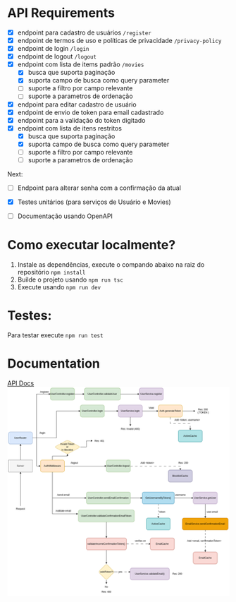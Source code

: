 # API Requirements
- [x] endpoint para cadastro de usuários `/register`
- [x] endpoint de termos de uso e políticas de privacidade `/privacy-policy`
- [x] endpoint de login `/login`
- [x] endpoint de logout `/logout`
- [x] endpoint com lista de items padrão `/movies`
    - [x] busca que suporta paginação
    - [x] suporta campo de busca como query parameter 
    - [ ] suporte a filtro por campo relevante
    - [ ] suporte a parametros de ordenação
- [x] endpoint para editar cadastro de usuário
- [x] endpoint de envio de token para email cadastrado
- [x] endpoint para a validação do token digitado
- [x] endpoint com lista de itens restritos
    - [x] busca que suporta paginação
    - [x] suporta campo de busca como query parameter 
    - [ ] suporte a filtro por campo relevante
    - [ ] suporte a parametros de ordenação

Next:
- [ ] Endpoint para alterar senha com a confirmação da atual
- [x] Testes unitários (para serviços de Usuário e Movies)
- [ ] Documentação usando OpenAPI


# Como executar localmente?
1. Instale as dependências, execute o compando abaixo na raiz do repositório
    `npm install`
2. Builde o projeto usando `npm run tsc`
3. Execute usando `npm run dev`

# Testes:
Para testar execute `npm run test`

# Documentation
[API Docs](https://documenter.getpostman.com/view/21314939/2s93RXsAHX)
![User router schema](/assets/MoviesAPI1.drawio.png)